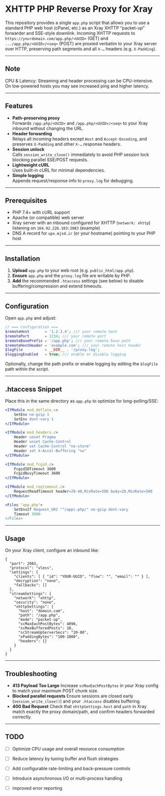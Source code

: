 # XHTTP PHP Reverse Proxy for Xray

This repository provides a single `app.php` script that allows you to use a standard PHP web host (cPanel, etc.) as an Xray XHTTP “packet-up” forwarder and SSE-style downlink.  Incoming XHTTP requests to `https://yourdomain.com/app.php/<UUID>` (GET) and `.../app.php/<UUID>/<seq>` (POST) are proxied verbatim to your Xray server over HTTP, preserving path segments and all `X-…` headers (e.g. `X-Padding`).

---


## Note

CPU & Latency: Streaming and header processing can be CPU-intensive. On low-powered hosts you may see increased ping and higher latency.

---

## Features

- **Path-preserving proxy**  
  Forwards `/app.php/<UUID>` and `/app.php/<UUID>/<seq>` to your Xray inbound without changing the URL.
- **Header forwarding**  
  Relays all incoming headers except `Host` and `Accept-Encoding`, and preserves `X-Padding` and other `X-…` response headers.
- **Session unlock**  
  Calls `session_write_close()` immediately to avoid PHP session lock blocking parallel SSE/POST requests.
- **Lightweight cURL**  
  Uses built-in cURL for minimal dependencies.
- **Simple logging**  
  Appends request/response info to `proxy.log` for debugging.

---

## Prerequisites

- PHP 7.4+ with cURL support
- Apache (or compatible) web server
- Xray server with an inbound configured for XHTTP (`network: xhttp`) listening on `164.92.226.103:2083` (example)
- DNS A record for `upx.mjsd.ir` (or your hostname) pointing to your PHP host

---

## Installation

1. **Upload** `app.php` to your web root (e.g. `public_html/app.php`).
2. **Ensure** `app.php` and the `proxy.log` file are writable by PHP.
3. **Add** the recommended `.htaccess` settings (see below) to disable buffering/compression and extend timeouts.

---

## Configuration

Open `app.php` and adjust:

```php
// === Configuration ===
$remoteHost       = '1.2.3.4'; /// your remote host
$remotePort       = 1234; /// your remote port
$remoteBasePrefix = '/app.php'; /// your remote base path
$remoteHostHeader = 'example.com'; /// your remote host header
$logFile          = __DIR__ . '/proxy.log';
$loggingEnabled   = true; /// enable or disable logging
````

Optionally, change the path prefix or enable logging by editing the `$logFile` path within the script.

---

## .htaccess Snippet

Place this in the same directory as `app.php` to optimize for long-polling/SSE:

```apache
<IfModule mod_deflate.c>
    SetEnv no-gzip 1
    SetEnv dont-vary 1
</IfModule>

<IfModule mod_headers.c>
    Header unset Pragma
    Header unset Cache-Control
    Header set Cache-Control "no-store"
    Header set X-Accel-Buffering "no"
</IfModule>

<IfModule mod_fcgid.c>
    FcgidIOTimeout 3600
    FcgidBusyTimeout 3600
</IfModule>

<IfModule mod_reqtimeout.c>
    RequestReadTimeout header=20-40,MinRate=500 body=20,MinRate=500
</IfModule>

<Files "app.php">
    SetEnvIf Request_URI "^/app\.php/" no-gzip dont-vary
    Timeout 3600
</Files>
```

---

## Usage

On your Xray client, configure an inbound like:

```jsonc
{
  "port": 2083,
  "protocol": "vless",
  "settings": {
    "clients": [ { "id": "YOUR-UUID", "flow": "", "email": "" } ],
    "decryption": "none",
    "fallbacks": []
  },
  "streamSettings": {
    "network": "xhttp",
    "security": "none",
    "xhttpSettings": {
      "host": "domain.com",
      "path": "/app.php",
      "mode": "packet-up",
      "scMaxEachPostBytes": 4096,
      "scMaxBufferedPosts": 10,
      "scStreamUpServerSecs": "20-80",
      "xPaddingBytes": "100-1000",
      "headers": {}
    }
  }
}
```

---

## Troubleshooting

* **413 Payload Too Large**
  Increase `scMaxEachPostBytes` in your Xray config to match your maximum POST chunk size.
* **Blocked parallel requests**
  Ensure sessions are closed early (`session_write_close()`) and your `.htaccess` disables buffering.
* **400 Bad Request**
  Check that `xhttpSettings.host` and `path` in Xray match exactly the proxy domain/path, and confirm headers forwarded correctly.

---

## TODO

 
* [ ] Optimize CPU usage and overall resource consumption
* [ ] Reduce latency by tuning buffer and flush strategies
* [ ] Add configurable rate-limiting and back-pressure controls
* [ ] Introduce asynchronous I/O or multi-process handling
* [ ] improved error reporting



